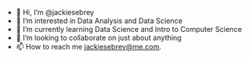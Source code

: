 - 👋 Hi, I’m @jackiesebrey
- 👀 I’m interested in Data Analysis and Data Science
- 🌱 I’m currently learning Data Science and Intro to Computer Science
- 💞️ I’m looking to collaborate on just about anything
- 📫 How to reach me jackiesebrey@me.com.

<!---
jackiesebrey/jackiesebrey is a ✨ special ✨ repository because its `README.md` (this file) appears on your GitHub profile.
You can click the Preview link to take a look at your changes.
--->
